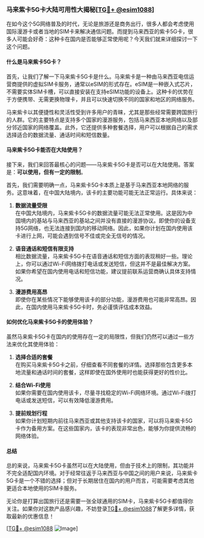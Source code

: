 ### 马来紫卡5G卡大陆可用性大揭秘[[TG💪+ @esim1088](https://t.me/s/esim1088)]

在如今这个5G网络普及的时代，无论是旅游还是商务出行，很多人都会考虑使用国际漫游卡或者当地的SIM卡来解决通信问题。而提到马来西亚的紫卡5G卡，很多人可能会好奇：这种卡在国内是否能够正常使用呢？今天我们就来详细探讨一下这个问题。

#### 什么是马来紫卡5G卡？

首先，让我们了解一下马来紫卡5G卡是什么。马来紫卡是一种由马来西亚电信运营商提供的虚拟SIM卡服务，通常以eSIM的形式存在。eSIM是一种嵌入式芯片，不需要实体SIM卡槽，可以直接安装在支持eSIM功能的设备上。这种卡的优势在于方便携带、无需更换物理卡，并且可以快速切换不同的国家和地区的网络服务。

马来紫卡以其便捷性和灵活性受到许多用户的青睐，尤其是那些经常需要跨国旅行的人群。它的主要特点是支持多个国家的漫游服务，包括马来西亚本地网络以及部分邻近国家的网络覆盖。此外，它还提供多种套餐选择，用户可以根据自己的需求选择适合的数据流量、通话时间和短信数量。

#### 马来紫卡5G卡能否在大陆使用？

接下来，我们来回答最核心的问题——马来紫卡5G卡是否可以在大陆使用。答案是：**可以使用，但有一定的限制**。

首先，我们需要明确一点，马来紫卡5G卡本质上是基于马来西亚本地网络的服务。这意味着，在中国大陆境内，该卡的主要功能可能无法正常运行。具体来说：

1. **数据流量受限**  
   在中国大陆境内，马来紫卡5G卡的数据流量可能无法正常使用。这是因为中国境内的基站与马来西亚的基站之间并没有直接的漫游协议。即使你的设备支持5G网络，也无法连接到国内的移动网络。因此，如果你计划在国内使用该卡进行上网，可能会遇到信号不佳或完全无信号的情况。

2. **语音通话和短信有限支持**  
   相比数据流量，马来紫卡5G卡在语音通话和短信方面的表现稍好一些。理论上，你可以通过Wi-Fi网络拨打电话或发送短信，但这并不是最佳解决方案。如果你希望在国内使用电话和短信功能，建议提前联系运营商确认具体支持情况。

3. **漫游费用高昂**  
   即使你在某些情况下能够使用该卡的部分功能，漫游费用也可能非常高昂。因此，在国内使用马来紫卡5G卡时，务必谨慎评估成本效益。

#### 如何优化马来紫卡5G卡的使用体验？

虽然马来紫卡5G卡在国内的使用存在一定的局限性，但我们仍然可以通过一些方法来优化其使用体验：

1. **选择合适的套餐**  
   在购买马来紫卡5G卡之前，仔细查看不同套餐的详情。选择那些包含更多本地流量和通话时间的套餐，这样即使在国外使用时也能获得更好的性价比。

2. **结合Wi-Fi使用**  
   如果你需要在国内使用该卡，尽量寻找稳定的Wi-Fi网络环境。通过Wi-Fi拨打电话或发送短信，可以有效降低漫游费用。

3. **提前规划行程**  
   如果你计划短期内前往马来西亚或其他支持该卡的国家，可以将马来紫卡5G卡作为备用方案。在这些国家内，该卡的表现非常出色，能够为你提供流畅的网络体验。

#### 总结

总的来说，马来紫卡5G卡虽然可以在大陆使用，但由于技术上的限制，其功能并不完全适配国内环境。对于经常往返于马来西亚与中国之间的用户来说，马来紫卡5G卡是一个不错的选择；但对于长期居住在国内的用户而言，可能需要考虑其他更适合本地使用的SIM卡服务。

无论你是打算出国旅行还是需要一张全球通用的SIM卡，马来紫卡5G卡都值得你关注。如果你对这款产品感兴趣，不妨登录[TG💪+ @esim1088](https://t.me/s/esim1088)了解更多详情，获取最新的优惠信息！

[[TG💪+ @esim1088](https://t.me/s/esim1088) ![Image](https://i.postimg.cc/4NQfJmqS/Snipaste-2025-05-13-00-14-12.png)]